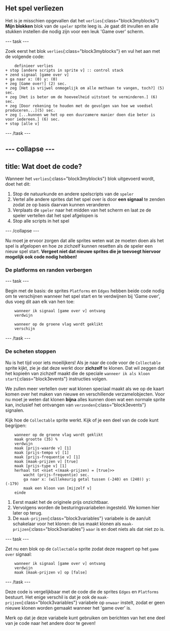 ## Het spel verliezen

Het is je misschien opgevallen dat het `verlies`{:class="block3myblocks"} **Mijn blokken** blok van de `speler` sprite leeg is. Je gaat dit invullen en alle stukken instellen die nodig zijn voor een leuk 'Game over' scherm.

--- task ---

Zoek eerst het blok `verlies`{:class="block3myblocks"} en vul het aan met de volgende code:

```blocks3
    definieer verlies
+ stop [andere scripts in sprite v] :: control stack
+ zend signaal [game over v]
+ ga naar x: (0) y: (0)
+ zeg [Game over!] (2) sec.
+ zeg [Het is vrijwel onmogelijk om alle methaan te vangen, toch?] (5) sec.
+ zeg [Het is beter om de hoeveelheid uitstoot te verminderen.] (6) sec.
+ zeg [Door rekening te houden met de gevolgen van hoe we voedsel produceren...](5) sec.
+ zeg [...kunnen we het op een duurzamere manier doen die beter is voor iedereen.] (6) sec.
+ stop [alle v]
```

--- /task ---

--- collapse ---
---
title: Wat doet de code?
---

Wanneer het `verlies`{:class="block3myblocks"} blok uitgevoerd wordt, doet het dit:

 1. Stop de natuurkunde en andere spelscripts van de `speler`
 2. Vertel alle andere sprites dat het spel over is door **een signaal** te zenden zodat ze op basis daarvan kunnen veranderen
 3. Verplaats de `speler` naar het midden van het scherm en laat ze de speler vertellen dat het spel afgelopen is
 4. Stop alle scripts in het spel

--- /collapse ---

Nu moet je ervoor zorgen dat alle sprites weten wat ze moeten doen als het spel is afgelopen en hoe ze zichzelf kunnen resetten als de speler een nieuw spel start. **Vergeet niet dat nieuwe sprites die je toevoegt hiervoor mogelijk ook code nodig hebben!**

### De platforms en randen verbergen

--- task ---

Begin met de basis: de sprites `Platforms` en `Edges` hebben beide code nodig om te verschijnen wanneer het spel start en te verdwijnen bij 'Game over', dus voeg dit aan elk van hen toe:

```blocks3
    wanneer ik signaal [game over v] ontvang
    verdwijn
```

```blocks3
    wanneer op de groene vlag wordt geklikt
    verschijn
```

--- /task ---

### De scheten stoppen

Nu is het tijd voor iets moeilijkers! Als je naar de code voor de `Collectable` sprite kijkt, zie je dat deze werkt door **zichzelf** te klonen. Dat wil zeggen dat het kopieën van zichzelf maakt die de speciale `wanneer ik als kloon start`{:class="block3events"} instructies volgen.

We zullen meer vertellen over wat klonen speciaal maakt als we op de kaart komen over het maken van nieuwe en verschillende verzamelobjecten. Voor nu moet je weten dat klonen **bijna** alles kunnen doen wat een normale sprite kan, inclusief het ontvangen van `verzonden`{:class="block3events"} signalen.

Kijk hoe de `Collectable` sprite werkt. Kijk of je een deel van de code kunt begrijpen:

```blocks3
    wanneer op de groene vlag wordt geklikt
    maak grootte (35) %
    verdwijn
    maak [prijs-waarde v] [1]
    maak [prijs-tempo v] [1]
    maak [prijs-frequentie v] [1]
    maak [maak-prijzen v] [true]
    maak [prijs-type v] [1]
    herhaal tot <niet <(maak-prijzen) = [true]>>
        wacht (prijs-frequentie) sec.
        ga naar x: (willekeurig getal tussen (-240) en (240)) y: (-179)
        maak een kloon van [mijzelf v]
    einde
```

 1. Eerst maakt het de originele prijs onzichtbaar.
 2. Vervolgens worden de besturingsvariabelen ingesteld. We komen hier later op terug.
 3. De `maak-prijzen`{:class="block3variables"} variabele is de aan/uit schakelaar voor het klonen: de lus maakt klonen als `maak-prijzen`{:class="block3variables"} `waar` is en doet niets als dat niet zo is.

--- task ---

Zet nu een blok op de `Collectable` sprite zodat deze reageert op het `game over` signaal:

```blocks3
    wanneer ik signaal [game over v] ontvang
    verdwijn
    maak [maak-prijzen v] op [false]
```

--- /task ---

Deze code is vergelijkbaar met de code die de sprites `Edges` en `Platforms` bestuurt. Het enige verschil is dat je ook de `maak-prijzen`{:class="block3variables"} variabele op `onwaar` instelt, zodat er geen nieuwe klonen worden gemaakt wanneer het 'game over' is.

Merk op dat je deze variabele kunt gebruiken om berichten van het ene deel van je code naar het andere door te geven! 
